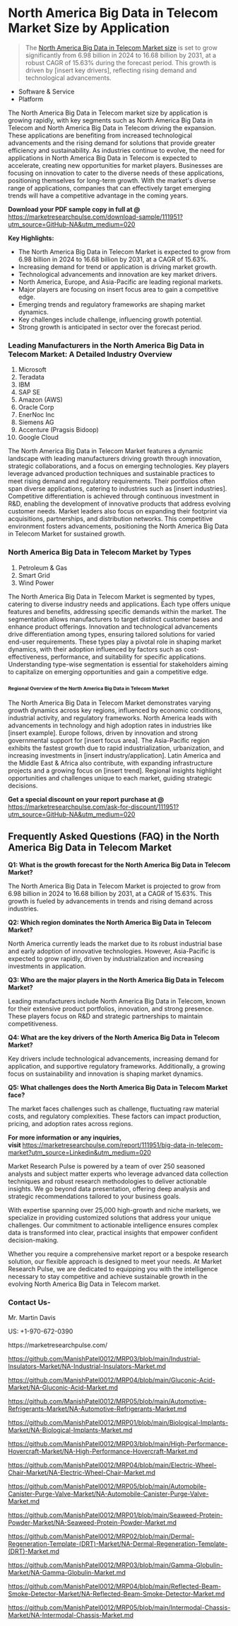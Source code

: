 <h1>North America Big Data in Telecom Market&nbsp;Size by Application</h1><blockquote><p>The <a href="https://marketresearchpulse.com/download-sample/111951?utm_source=GitHub-NA&amp;utm_medium=020">North America Big Data in Telecom Market size</a> is set to grow significantly from 6.98 billion in 2024 to 16.68 billion by 2031, at a robust CAGR of 15.63% during the forecast period. This growth is driven by [insert key drivers], reflecting rising demand and technological advancements.</p></blockquote><ul><li>Software & Service<li> Platform</li></ul><p>The North America Big Data in Telecom market size by application is growing rapidly, with key segments such as North America Big Data in Telecom and North America Big Data in Telecom driving the expansion. These applications are benefiting from increased technological advancements and the rising demand for solutions that provide greater efficiency and sustainability. As industries continue to evolve, the need for applications in North America Big Data in Telecom is expected to accelerate, creating new opportunities for market players. Businesses are focusing on innovation to cater to the diverse needs of these applications, positioning themselves for long-term growth. With the market's diverse range of applications, companies that can effectively target emerging trends will have a competitive advantage in the coming years.</p><p><strong>Download your PDF sample copy in full at @ </strong><a href="https://marketresearchpulse.com/download-sample/111951?utm_source=GitHub-NA&amp;utm_medium=020">https://marketresearchpulse.com/download-sample/111951?utm_source=GitHub-NA&amp;utm_medium=020</a></p><p><strong>Key Highlights: </strong></p><ul><li>The North America Big Data in Telecom Market is expected to grow from 6.98 billion in 2024 to 16.68 billion by 2031, at a CAGR of 15.63%.</li><li>Increasing demand for trend or application is driving market growth.</li><li>Technological advancements and innovation are key market drivers.</li><li>North America, Europe, and Asia-Pacific are leading regional markets.</li><li>Major players are focusing on insert focus area to gain a competitive edge.</li><li>Emerging trends and regulatory frameworks are shaping market dynamics.</li><li>Key challenges include challenge, influencing growth potential.</li><li>Strong growth is anticipated in sector over the forecast period.</li></ul><h3>Leading Manufacturers in the North America Big Data in Telecom Market: A Detailed Industry Overview</h3><ol><li>Microsoft</li><li>Teradata</li><li>IBM</li><li>SAP SE</li><li>Amazon (AWS)</li><li>Oracle Corp</li><li>EnerNoc Inc</li><li>Siemens AG</li><li>Accenture (Pragsis Bidoop)</li><li>Google Cloud</li></ol><div class="flex max-w-full flex-col flex-grow"><div class="min-h-8 text-message flex w-full flex-col items-end gap-2 whitespace-normal break-words [.text-message+&amp;]:mt-5" dir="auto" data-message-author-role="assistant" data-message-id="fd8432e4-4910-450d-b182-61b7bfb0a01f" data-message-model-slug="gpt-4o"><div class="flex w-full flex-col gap-1 empty:hidden first:pt-[3px]"><div class="markdown prose w-full break-words dark:prose-invert light"><p>The North America Big Data in Telecom Market features a dynamic landscape with leading manufacturers driving growth through innovation, strategic collaborations, and a focus on emerging technologies. Key players leverage advanced production techniques and sustainable practices to meet rising demand and regulatory requirements. Their portfolios often span diverse applications, catering to industries such as [insert industries]. Competitive differentiation is achieved through continuous investment in R&amp;D, enabling the development of innovative products that address evolving customer needs. Market leaders also focus on expanding their footprint via acquisitions, partnerships, and distribution networks. This competitive environment fosters advancements, positioning the North America Big Data in Telecom Market for sustained growth.</p></div></div></div></div><h3>North America Big Data in Telecom Market by Types</h3><ol><li>Petroleum & Gas<li> Smart Grid<li> Wind Power</li></ol><div class="flex max-w-full flex-col flex-grow"><div class="min-h-8 text-message flex w-full flex-col items-end gap-2 whitespace-normal break-words [.text-message+&amp;]:mt-5" dir="auto" data-message-author-role="assistant" data-message-id="084470be-0bb7-4664-bddf-5156b4f41249" data-message-model-slug="gpt-4o-mini"><div class="flex w-full flex-col gap-1 empty:hidden first:pt-[3px]"><div class="markdown prose w-full break-words dark:prose-invert light"><p>The North America Big Data in Telecom Market is segmented by types, catering to diverse industry needs and applications. Each type offers unique features and benefits, addressing specific demands within the market. The segmentation allows manufacturers to target distinct customer bases and enhance product offerings. Innovation and technological advancements drive differentiation among types, ensuring tailored solutions for varied end-user requirements. These types play a pivotal role in shaping market dynamics, with their adoption influenced by factors such as cost-effectiveness, performance, and suitability for specific applications. Understanding type-wise segmentation is essential for stakeholders aiming to capitalize on emerging opportunities and gain a competitive edge.</p></div></div></div></div><h3><span style="font-size: 11px;">Regional Overview of the North America Big Data in Telecom Market</span></h3><div class="flex max-w-full flex-col flex-grow"><div class="min-h-8 text-message flex w-full flex-col items-end gap-2 whitespace-normal break-words [.text-message+&amp;]:mt-5" dir="auto" data-message-author-role="assistant" data-message-id="e9038762-ce64-4e30-91c9-9bd413514231" data-message-model-slug="gpt-4o-mini"><div class="flex w-full flex-col gap-1 empty:hidden first:pt-[3px]"><div class="markdown prose w-full break-words dark:prose-invert light"><p>The North America Big Data in Telecom Market demonstrates varying growth dynamics across key regions, influenced by economic conditions, industrial activity, and regulatory frameworks. North America leads with advancements in technology and high adoption rates in industries like [insert example]. Europe follows, driven by innovation and strong governmental support for [insert focus area]. The Asia-Pacific region exhibits the fastest growth due to rapid industrialization, urbanization, and increasing investments in [insert industry/application]. Latin America and the Middle East &amp; Africa also contribute, with expanding infrastructure projects and a growing focus on [insert trend]. Regional insights highlight opportunities and challenges unique to each market, guiding strategic decisions.</p></div></div></div></div><p><strong>Get a special discount on your report purchase at @ </strong><a href="https://marketresearchpulse.com/ask-for-discount/111951?utm_source=GitHub-NA&amp;utm_medium=020">https://marketresearchpulse.com/ask-for-discount/111951?utm_source=GitHub-NA&amp;utm_medium=020</a></p><h2>Frequently Asked Questions (FAQ) in the North America Big Data in Telecom Market</h2><p><strong>Q1: What is the growth forecast for the North America Big Data in Telecom Market?</strong></p><p>The North America Big Data in Telecom Market is projected to grow from 6.98 billion in 2024 to 16.68 billion by 2031, at a CAGR of 15.63%. This growth is fueled by advancements in trends and rising demand across industries.</p><p><strong>Q2: Which region dominates the North America Big Data in Telecom Market?</strong></p><p>North America currently leads the market due to its robust industrial base and early adoption of innovative technologies. However, Asia-Pacific is expected to grow rapidly, driven by industrialization and increasing investments in application.</p><p><strong>Q3: Who are the major players in the North America Big Data in Telecom Market?</strong></p><p>Leading manufacturers include North America Big Data in Telecom, known for their extensive product portfolios, innovation, and strong presence. These players focus on R&amp;D and strategic partnerships to maintain competitiveness.</p><p><strong>Q4: What are the key drivers of the North America Big Data in Telecom Market?</strong></p><p>Key drivers include technological advancements, increasing demand for application, and supportive regulatory frameworks. Additionally, a growing focus on sustainability and innovation is shaping market dynamics.</p><p><strong>Q5: What challenges does the North America Big Data in Telecom Market face?</strong></p><p>The market faces challenges such as challenge, fluctuating raw material costs, and regulatory complexities. These factors can impact production, pricing, and adoption rates across regions.</p><p><strong>For more information or any inquiries, visit&nbsp;</strong><a href="https://marketresearchpulse.com/report/111951/big-data-in-telecom-market?utm_source=Linkedin&utm_medium=020">https://marketresearchpulse.com/report/111951/big-data-in-telecom-market?utm_source=Linkedin&utm_medium=020</a></p><p>Market Research Pulse is powered by a team of over 250 seasoned analysts and subject matter experts who leverage advanced data collection techniques and robust research methodologies to deliver actionable insights. We go beyond data presentation, offering deep analysis and strategic recommendations tailored to your business goals.</p><p>With expertise spanning over 25,000 high-growth and niche markets, we specialize in providing customized solutions that address your unique challenges. Our commitment to actionable intelligence ensures complex data is transformed into clear, practical insights that empower confident decision-making.</p><p>Whether you require a comprehensive market report or a bespoke research solution, our flexible approach is designed to meet your needs. At Market Research Pulse, we are dedicated to equipping you with the intelligence necessary to stay competitive and achieve sustainable growth in the evolving North America Big Data in Telecom market.</p><h3><strong>Contact Us-</strong></h3><p>Mr. Martin Davis</p><p>US: +1-970-672-0390</p><p>https://marketresearchpulse.com/</p><p><a href="https://github.com/ManishPatel0012/MRP03/blob/main/Industrial-Insulators-Market/NA-Industrial-Insulators-Market.md">https://github.com/ManishPatel0012/MRP03/blob/main/Industrial-Insulators-Market/NA-Industrial-Insulators-Market.md</a></p><p><a href="https://github.com/ManishPatel0012/MRP04/blob/main/Gluconic-Acid-Market/NA-Gluconic-Acid-Market.md">https://github.com/ManishPatel0012/MRP04/blob/main/Gluconic-Acid-Market/NA-Gluconic-Acid-Market.md</a></p><p><a href="https://github.com/ManishPatel0012/MRP05/blob/main/Automotive-Refrigerants-Market/NA-Automotive-Refrigerants-Market.md">https://github.com/ManishPatel0012/MRP05/blob/main/Automotive-Refrigerants-Market/NA-Automotive-Refrigerants-Market.md</a></p><p><a href="https://github.com/ManishPatel0012/MRP01/blob/main/Biological-Implants-Market/NA-Biological-Implants-Market.md">https://github.com/ManishPatel0012/MRP01/blob/main/Biological-Implants-Market/NA-Biological-Implants-Market.md</a></p><p><a href="https://github.com/ManishPatel0012/MRP03/blob/main/High-Performance-Hovercraft-Market/NA-High-Performance-Hovercraft-Market.md">https://github.com/ManishPatel0012/MRP03/blob/main/High-Performance-Hovercraft-Market/NA-High-Performance-Hovercraft-Market.md</a></p><p><a href="https://github.com/ManishPatel0012/MRP04/blob/main/Electric-Wheel-Chair-Market/NA-Electric-Wheel-Chair-Market.md">https://github.com/ManishPatel0012/MRP04/blob/main/Electric-Wheel-Chair-Market/NA-Electric-Wheel-Chair-Market.md</a></p><p><a href="https://github.com/ManishPatel0012/MRP05/blob/main/Automobile-Canister-Purge-Valve-Market/NA-Automobile-Canister-Purge-Valve-Market.md">https://github.com/ManishPatel0012/MRP05/blob/main/Automobile-Canister-Purge-Valve-Market/NA-Automobile-Canister-Purge-Valve-Market.md</a></p><p><a href="https://github.com/ManishPatel0012/MRP01/blob/main/Seaweed-Protein-Powder-Market/NA-Seaweed-Protein-Powder-Market.md">https://github.com/ManishPatel0012/MRP01/blob/main/Seaweed-Protein-Powder-Market/NA-Seaweed-Protein-Powder-Market.md</a></p><p><a href="https://github.com/ManishPatel0012/MRP02/blob/main/Dermal-Regeneration-Template-(DRT)-Market/NA-Dermal-Regeneration-Template-(DRT)-Market.md">https://github.com/ManishPatel0012/MRP02/blob/main/Dermal-Regeneration-Template-(DRT)-Market/NA-Dermal-Regeneration-Template-(DRT)-Market.md</a></p><p><a href="https://github.com/ManishPatel0012/MRP03/blob/main/Gamma-Globulin-Market/NA-Gamma-Globulin-Market.md">https://github.com/ManishPatel0012/MRP03/blob/main/Gamma-Globulin-Market/NA-Gamma-Globulin-Market.md</a></p><p><a href="https://github.com/ManishPatel0012/MRP04/blob/main/Reflected-Beam-Smoke-Detector-Market/NA-Reflected-Beam-Smoke-Detector-Market.md">https://github.com/ManishPatel0012/MRP04/blob/main/Reflected-Beam-Smoke-Detector-Market/NA-Reflected-Beam-Smoke-Detector-Market.md</a></p><p><a href="https://github.com/ManishPatel0012/MRP05/blob/main/Intermodal-Chassis-Market/NA-Intermodal-Chassis-Market.md">https://github.com/ManishPatel0012/MRP05/blob/main/Intermodal-Chassis-Market/NA-Intermodal-Chassis-Market.md</a></p>

